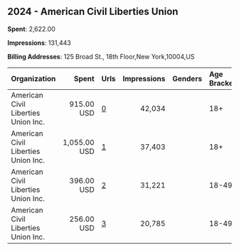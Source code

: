 ## 2024 - American Civil Liberties Union 
**Spent**: 2,622.00

**Impressions**: 131,443

**Billing Addresses**: 125 Broad St., 18th Floor,New York,10004,US

|Organization|Spent|Urls|Impressions|Genders|Age Brackets|Country Codes|
|:---|---:|:---|---:|:---|:---|:---|
|American Civil Liberties Union  Inc.|915.00 USD|[0](https://www.snap.com/political-ads/asset/d081e4c62b66a3f7ceaf60059aa493fed8f64b49ccaccf6f8a051ed337e32e48?mediaType=jpeg)|42,034||18+|united states|
|American Civil Liberties Union  Inc.|1,055.00 USD|[1](https://www.snap.com/political-ads/asset/d6ee2ba72b135fd1c3567afbfe178ca744ad7a67975e300b2ac0f75f06f26b71?mediaType=jpeg)|37,403||18+|united states|
|American Civil Liberties Union  Inc.|396.00 USD|[2](https://www.snap.com/political-ads/asset/9ccb863a6f35f9e9f0f1ceec1110507538273fbe15209272f47b9dff8eefa309?mediaType=jpeg)|31,221||18-49|united states|
|American Civil Liberties Union  Inc.|256.00 USD|[3](https://www.snap.com/political-ads/asset/5e536461c8f7e5ddcecd88b8cf86534ea76c65b901cebaaf18dc0579ea4603bb?mediaType=jpeg)|20,785||18-49|united states|
